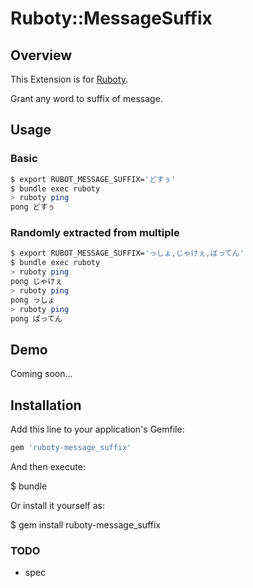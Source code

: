 Ruboty::MessageSuffix
==========

## Overview
This Extension is for [Ruboty](https://github.com/r7kamura/ruboty).

Grant any word to suffix of message.



## Usage

### Basic
```bash
$ export RUBOT_MESSAGE_SUFFIX='どすぅ'
$ bundle exec ruboty
> ruboty ping
pong どすぅ

```

### Randomly extracted from multiple
```bash
$ export RUBOT_MESSAGE_SUFFIX='っしょ,じゃけぇ,ばってん'
$ bundle exec ruboty
> ruboty ping
pong じゃけぇ
> ruboty ping
pong っしょ
> ruboty ping
pong ばってん
```

## Demo

Coming soon...



## Installation

Add this line to your application's Gemfile:

```ruby
gem 'ruboty-message_suffix'
```

And then execute:

$ bundle

Or install it yourself as:

$ gem install ruboty-message_suffix



### TODO
* spec
